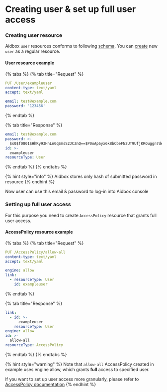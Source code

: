# Creating user & set up full user access

### Creating user resource

Aidbox `user` resources conforms to following [schema](../../reference/system-resources-reference/iam-module-resources.md). You can [create](../../api/rest-api/crud/create.md) new `user` as a regular resource.

#### User resource example

{% tabs %}
{% tab title="Request" %}
```yaml
PUT /User/exampleuser
content-type: text/yaml
accept: text/yaml

email: test@example.com
password: '123456'
```
{% endtab %}

{% tab title="Response" %}
```yaml
email: test@example.com
password: >-
  $s0$f0801$HhKy93HnLn0qSmsS2JCZnQ==$P0oAp6yx6k8bCbeFN2UT9UfjKROuggn7deLbX2Mpm2M=
id: >-
  exampleuser
resourceType: User
```
{% endtab %}
{% endtabs %}

{% hint style="info" %}
Aidbox stores only hash of submitted password in resource
{% endhint %}

Now user can use this email & password to log-in into Aidbox console

### Setting up full user access

For this purpose you need to create `AccessPolicy` resource that grants full user access.

#### AccessPolicy resource example

{% tabs %}
{% tab title="Request" %}
```yaml
PUT /AccessPolicy/allow-all
content-type: text/yaml
accept: text/yaml

engine: allow
link:
  - resourceType: User
    id: exampleuser
```
{% endtab %}

{% tab title="Response" %}
```yaml
link:
  - id: >-
      exampleuser
    resourceType: User
engine: allow
id: >-
  allow-all
resourceType: AccessPolicy
```
{% endtab %}
{% endtabs %}

{% hint style="warning" %}
Note that `allow-all` AccessPolicy created in example uses engine allow, which grants **full** access to specified user.

If you want to set up user access more granularly, please refer to [AccessPolicy documentation](../../modules/access-control/authorization/access-policies.md)
{% endhint %}
